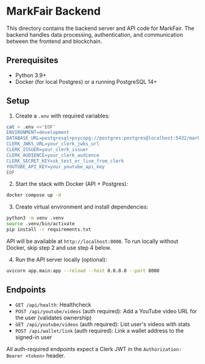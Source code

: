 # MarkFair Backend

This directory contains the backend server and API code for MarkFair. The backend handles data processing, authentication, and communication between the frontend and blockchain.

## Prerequisites

- Python 3.9+
- Docker (for local Postgres) or a running PostgreSQL 14+

## Setup

1. Create a `.env` with required variables:

```bash
cat > .env <<'EOF'
ENVIRONMENT=development
DATABASE_URL=postgresql+psycopg://postgres:postgres@localhost:5432/markfair
CLERK_JWKS_URL=your_clerk_jwks_url
CLERK_ISSUER=your_clerk_issuer
CLERK_AUDIENCE=your_clerk_audience
CLERK_SECRET_KEY=sk_test_or_live_from_clerk
YOUTUBE_API_KEY=your_youtube_api_key
EOF
```

2. Start the stack with Docker (API + Postgres):

```bash
docker compose up -d
```

3. Create virtual environment and install dependencies:

```bash
python3 -m venv .venv
source .venv/bin/activate
pip install -r requirements.txt
```

API will be available at `http://localhost:8000`. To run locally without Docker, skip step 2 and use step 4 below.

4. Run the API server locally (optional):

```bash
uvicorn app.main:app --reload --host 0.0.0.0 --port 8000
```

## Endpoints

- `GET /api/health`: Healthcheck
- `POST /api/youtube/videos` (auth required): Add a YouTube video URL for the user (validates ownership)
- `GET /api/youtube/videos` (auth required): List user's videos with stats
- `POST /api/wallet/link` (auth required): Link a wallet address to the signed-in user

All auth-required endpoints expect a Clerk JWT in the `Authorization: Bearer <token>` header.

